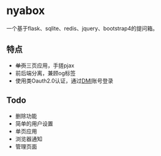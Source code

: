 # nyabox

一个基于flask、sqlite、redis、jquery、bootstrap4的提问箱。

## 特点

* ~~单页~~三页应用，手搓pjax
* 前后端分离，兼顾og标签
* 使用类Oauth2.0认证，通过[DMI](https://m.dogcraft.top)账号登录

## Todo

* 删除功能
* 简单的用户设置
* 单页应用
* 浏览器通知
* 管理页面

 

